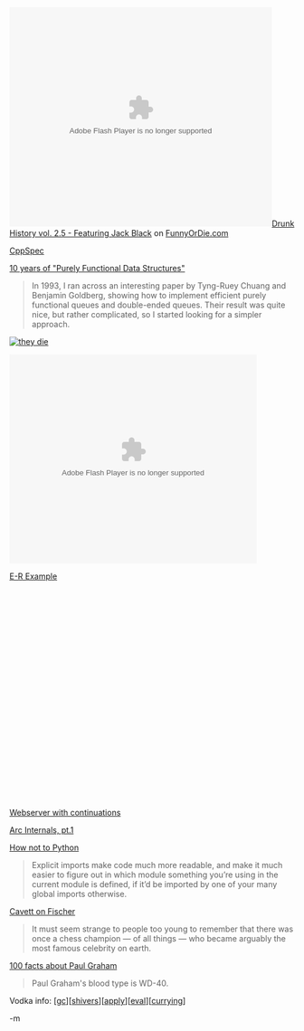 <object width="464" height="388" classid="clsid:d27cdb6e-ae6d-11cf-96b8-444553540000"><param name="movie" value="http://www2.funnyordie.com/public/flash/fodplayer.swf?1202361338" /><param name="flashvars" value="key=154bc4bd1b" /><param name="allowfullscreen" value="true" /><embed width="464" height="388" flashvars="key=154bc4bd1b" allowfullscreen="true" quality="high" src="http://www2.funnyordie.com/public/flash/fodplayer.swf?1202361338" type="application/x-shockwave-flash"></embed></object><noscript><a href="http://www.funnyordie.com/videos/154bc4bd1b/a">Drunk History vol. 2.5 - Featuring Jack Black</a> on <a href="http://www.funnyordie.com/">FunnyOrDie.com</a></noscript><br/>

<a href="http://www.laughingpanda.org/projects/cppspec/">CppSpec</a><br/>

<a href="http://okasaki.blogspot.com/2008/02/ten-years-of-purely-functional-data.html">10 years of "Purely Functional Data Structures"</a><br/>
<blockquote>In 1993, I ran across an interesting paper by Tyng-Ruey Chuang and Benjamin Goldberg, showing how to implement efficient purely functional queues and double-ended queues. Their result was quite nice, but rather complicated, so I started looking for a simpler approach.</blockquote>

<a href="http://www.flickr.com/photos/frauenfelder/sets/72157603875293997/"><img src="http://farm3.static.flickr.com/2418/2251492022_8806bfe443.jpg" alt="they die" /></a><br/>

<object classid="clsid:D27CDB6E-AE6D-11cf-96B8-444553540000" width="437" height="370" id="viddler_rentzsch_4"><param name="movie" value="http://www.viddler.com/player/b564166e/" /><param name="allowScriptAccess" value="always" /><param name="allowFullScreen" value="true" /><embed src="http://www.viddler.com/player/b564166e/" width="437" height="370" type="application/x-shockwave-flash" allowScriptAccess="always" allowFullScreen="true" name="viddler_rentzsch_4" ></embed></object><br/>

<a href="http://rapidapplicationdevelopment.blogspot.com/2007/06/entity-relationship-diagram-example.html">E-R Example</a><br/>

<object width="425" height="373"><param name="movie" value="http://www.youtube.com/v/1QD9XQm_Jd4&rel=1&border=1"></param><param name="wmode" value="transparent"></param><embed src="http://www.youtube.com/v/1QD9XQm_Jd4&rel=1&border=1" type="application/x-shockwave-flash" wmode="transparent" width="425" height="373"></embed></object><br/>

<a href="http://pre.plt-scheme.org/docs/html/more/index.html">Webserver with continuations</a><br/>

<a href="http://arcfn.com/2008/02/arc-internals-part-1.html">Arc Internals, pt.1</a><br/>

<a href="http://eikke.com/how-not-to-write-python-code/">How not to Python</a><br/>
<blockquote>Explicit imports make code much more readable, and make it much easier to figure out in which module something you’re using in the current module is defined, if it’d be imported by one of your many global imports otherwise.</blockquote>

<a href="http://cavett.blogs.nytimes.com/2008/02/08/was-it-only-a-game/">Cavett on Fischer</a><br/>
<blockquote>It must seem strange to people too young to remember that there was once a chess champion — of all things — who became arguably the most famous celebrity on earth.</blockquote>

<a href="http://100factsabout.com/Paul/Graham/">100 facts about Paul Graham</a><br/>
<blockquote>Paul Graham's blood type is WD-40.</blockquote>

Vodka info: [<a href="http://nightschool.near-time.net/news/2008/1/28/on-garbage-collection">gc</a>][<a href="http://www.ccs.neu.edu/home/shivers/">shivers</a>][<a href="http://en.wikipedia.org/wiki/Apply">apply</a>][<a href="http://en.wikipedia.org/wiki/Eval">eval</a>][<a href="http://en.wikipedia.org/wiki/Currying">currying</a>]<br/>

-m